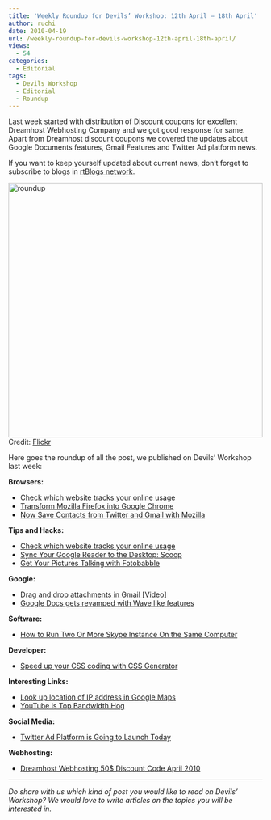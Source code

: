 ```yaml
---
title: 'Weekly Roundup for Devils’ Workshop: 12th April – 18th April'
author: ruchi
date: 2010-04-19
url: /weekly-roundup-for-devils-workshop-12th-april-18th-april/
views:
  - 54
categories:
  - Editorial
tags:
  - Devils Workshop
  - Editorial
  - Roundup
---
```

Last week started with distribution of Discount coupons for excellent Dreamhost Webhosting Company and we got good response for same. Apart from Dreamhost discount coupons we covered the updates about Google Documents features, Gmail Features and Twitter Ad platform news.

If you want to keep yourself updated about current news, don’t forget to subscribe to blogs in <a href="http://rtblogs.com/" onclick="_gaq.push(['_trackEvent', 'outbound-article', 'http://rtblogs.com/', 'rtBlogs network']);" target="_blank">rtBlogs network</a>.

[<img class="wp-image-52847" style="float: none;margin-left: auto;margin-right: auto;border: 0px" src="http://cdn.devilsworkshop.org/files/2010/04/roundup_thumb.jpg" border="0" alt="roundup" width="504" height="504" />][1]Credit: <a href="http://www.flickr.com/photos/30928442@N08/3668169284" onclick="_gaq.push(['_trackEvent', 'outbound-article', 'http://www.flickr.com/photos/30928442@N08/3668169284', 'Flickr']);" target="_blank">Flickr</a>

Here goes the roundup of all the post, we published on Devils’ Workshop last week:

**Browsers:**

  * [Check which website tracks your online usage][2]
  * [Transform Mozilla Firefox into Google Chrome][3]
  * [Now Save Contacts from Twitter and Gmail with Mozilla][4]

**Tips and Hacks:**

  * [Check which website tracks your online usage][2]
  * [Sync Your Google Reader to the Desktop: Scoop][5]
  * [Get Your Pictures Talking with Fotobabble][6]

**Google:**

  * [Drag and drop attachments in Gmail [Video]][7]
  * [Google Docs gets revamped with Wave like features][8]

**Software:**

  * [How to Run Two Or More Skype Instance On the Same Computer][9]

**Developer:**

  * [Speed up your CSS coding with CSS Generator][10]

**Interesting Links:**

  * [Look up location of IP address in Google Maps][11]
  * [YouTube is Top Bandwidth Hog][12]

**Social Media:**

  * [Twitter Ad Platform is Going to Launch Today][13]

**Webhosting:**

  * [Dreamhost Webhosting 50$ Discount Code April 2010][14]

** **

*Do share with us which kind of post you would like to read on Devils’ Workshop? We would love to write articles on the topics you will be interested in.*

 [1]: http://cdn.devilsworkshop.org/files/2010/04/roundup2.jpg
 [2]: http://devilsworkshop.org/check-which-website-tracks-your-online-usage/
 [3]: http://devilsworkshop.org/transform-mozilla-firefox-into-google-chrome/
 [4]: http://devilsworkshop.org/now-save-contacts-from-twitter-and-gmail-with-mozilla/
 [5]: http://devilsworkshop.org/sync-your-google-reader-to-the-desktop-scoop/
 [6]: http://devilsworkshop.org/get-your-pictures-talking-with-fotobabble/
 [7]: http://devilsworkshop.org/drag-and-drop-attachments-in-gmail-video/
 [8]: http://devilsworkshop.org/google-docs-gets-revamped-with-wave-like-features/
 [9]: http://devilsworkshop.org/how-to-run-two-or-more-skype-instance-on-the-same-computer/
 [10]: http://devilsworkshop.org/speed-up-your-css-coding-with-css-generator/
 [11]: http://devilsworkshop.org/look-up-location-of-ip-address-in-google-maps/
 [12]: http://devilsworkshop.org/youtube-is-the-top-bandwidth-hog/
 [13]: http://devilsworkshop.org/twitter-ad-platform-is-going-to-launch-today/
 [14]: http://devilsworkshop.org/dreamhost-webhosting-50-discount-code-april-2010/
